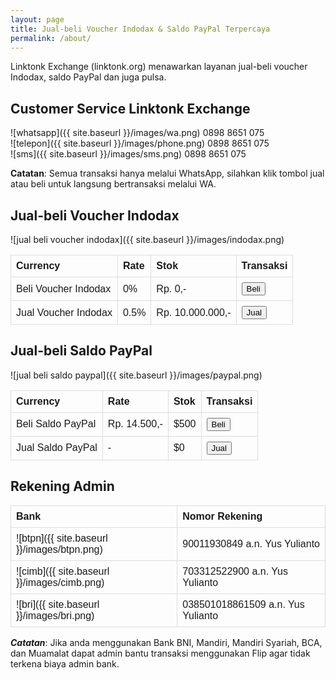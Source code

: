 ```yaml
---
layout: page
title: Jual-beli Voucher Indodax & Saldo PayPal Terpercaya
permalink: /about/
---
```


<style>
table {
  font-family: arial, sans-serif;
  border-collapse: collapse;
  width: 100%;
}

td, th {
  border: 1px solid #dddddd;
  text-align: left;
  padding: 8px;
}
</style>

Linktonk Exchange (linktonk.org) menawarkan layanan jual-beli voucher Indodax, saldo PayPal dan juga pulsa.

## Customer Service Linktonk Exchange

![whatsapp]({{ site.baseurl }}/images/wa.png) 0898 8651 075 <br>
![telepon]({{ site.baseurl }}/images/phone.png) 0898 8651 075 <br>
![sms]({{ site.baseurl }}/images/sms.png) 0898 8651 075 <br>

<b>Catatan</b>: Semua transaksi hanya melalui WhatsApp, silahkan klik tombol jual atau beli untuk langsung bertransaksi melalui WA.

## Jual-beli Voucher Indodax
![jual beli voucher indodax]({{ site.baseurl }}/images/indodax.png)

|<b>Currency|<b>Rate|<b>Stok|<b>Transaksi|
|---	|---  |---	|---	|
|Beli Voucher Indodax|0%|Rp. 0,-|<input type="button" value="Beli" onclick="window.location.href='https://wa.me/628988651075?text=Saya%20mau%20beli%20voucher%20Indodax%20linktonk.org'" />|
|Jual Voucher Indodax|0.5%|Rp. 10.000.000,-|<input type="button" value="Jual" onclick="window.location.href='https://wa.me/628988651075?text=Saya%20mau%20jual%20voucher%20Indodax%20linktonk.org'" />|

## Jual-beli Saldo PayPal
![jual beli saldo paypal]({{ site.baseurl }}/images/paypal.png)

|<b>Currency|<b>Rate|<b>Stok|<b>Transaksi|
|---	|---  |---	|---	|
|Beli Saldo PayPal|Rp. 14.500,-|$500|<input type="button" value="Beli" onclick="window.location.href='https://wa.me/628988651075?text=Saya%20mau%20beli%20saldo%20PayPal%20linktonk.org'" />|
|Jual Saldo PayPal|-|$0|<button name="button" onclick="https://wa.me/628988651075?text=Saya%20mau%20jual%20saldo%20PayPal%20linktonk.org">Jual</button>|

## Rekening Admin

|<b>Bank|<b>Nomor Rekening|
|---	|---  |
|![btpn]({{ site.baseurl }}/images/btpn.png)|90011930849 a.n. Yus Yulianto|
|![cimb]({{ site.baseurl }}/images/cimb.png)|703312522900 a.n. Yus Yulianto|
|![bri]({{ site.baseurl }}/images/bri.png)|038501018861509 a.n. Yus Yulianto|

<b><i>Catatan</i></b>: Jika anda menggunakan Bank BNI, Mandiri, Mandiri Syariah, BCA, dan Muamalat dapat admin bantu transaksi menggunakan Flip agar tidak terkena biaya admin bank.
